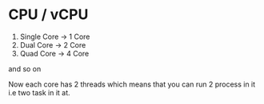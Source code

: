 # CPU / vCPU

1. Single Core -> 1 Core
2. Dual Core -> 2 Core
3. Quad Core -> 4 Core

and so on

Now each core has 2 threads which means that you can run 2 process in it i.e two task in it at.
